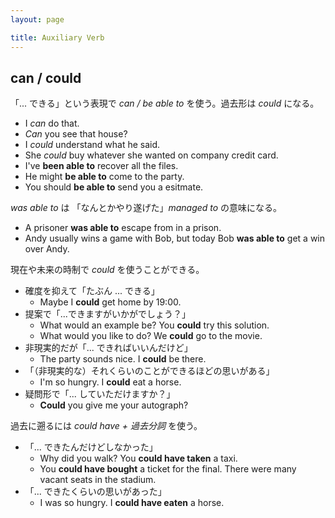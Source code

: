 ```yaml
---
layout: page

title: Auxiliary Verb
---
```


## can / could

「... できる」という表現で _can / be able to_ を使う。過去形は _could_ になる。

* I _can_ do that.
* _Can_ you see that house?
* I _could_ understand what he said.
* She _could_ buy whatever she wanted on company credit card.
* I've __been able to__ recover all the files.
* He might __be able to__ come to the party.
* You should __be able to__ send you a esitmate.

_was able to_ は 「なんとかやり遂げた」_managed to_ の意味になる。

* A prisoner __was able to__ escape from in a prison.
* Andy usually wins a game with Bob, but today Bob __was able to__ get a win over Andy.

現在や未来の時制で _could_ を使うことができる。

* 確度を抑えて「たぶん ... できる」
  * Maybe I __could__ get home by 19:00.
* 提案で「...できますがいかがでしょう？」
  * What would an example be? You __could__ try this solution.
  * What would you like to do? We __could__ go to the movie.
* 非現実的だが「... できればいいんだけど」
  * The party sounds nice. I __could__ be there.
* 「（非現実的な）それくらいのことができるほどの思いがある」
  * I'm so hungry. I __could__ eat a horse.
* 疑問形で「... していただけますか？」
  * __Could__ you give me your autograph?

過去に遡るには _could have + 過去分詞_ を使う。

* 「... できたんだけどしなかった」
  * Why did you walk? You __could have taken__ a taxi.
  * You __could have bought__ a ticket for the final. There were many vacant seats in the stadium.
* 「... できたくらいの思いがあった」
  * I was so hungry. I __could have eaten__ a horse.

